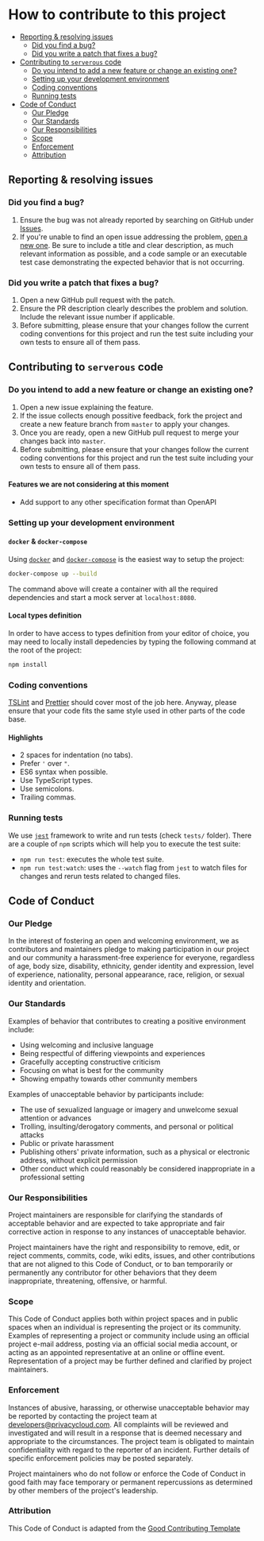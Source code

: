 # How to contribute to this project

<!-- TOC depthFrom:2 depthTo:3 -->

- [Reporting & resolving issues](#reporting--resolving-issues)
  - [Did you find a bug?](#did-you-find-a-bug)
  - [Did you write a patch that fixes a bug?](#did-you-write-a-patch-that-fixes-a-bug)
- [Contributing to `serverous` code](#contributing-to-serverous-code)
  - [Do you intend to add a new feature or change an existing one?](#do-you-intend-to-add-a-new-feature-or-change-an-existing-one)
  - [Setting up your development environment](#setting-up-your-development-environment)
  - [Coding conventions](#coding-conventions)
  - [Running tests](#running-tests)
- [Code of Conduct](#code-of-conduct)
  - [Our Pledge](#our-pledge)
  - [Our Standards](#our-standards)
  - [Our Responsibilities](#our-responsibilities)
  - [Scope](#scope)
  - [Enforcement](#enforcement)
  - [Attribution](#attribution)

<!-- /TOC -->

## Reporting & resolving issues

### Did you find a bug?

1. Ensure the bug was not already reported by searching on GitHub under [Issues](https://github.com/privacycloud/serverous/issues).
1. If you're unable to find an open issue addressing the problem, [open a new one](https://github.com/privacycloud/serverous/issues/new). Be sure to include a title and clear description, as much relevant information as possible, and a code sample or an executable test case demonstrating the expected behavior that is not occurring.

### Did you write a patch that fixes a bug?

1. Open a new GitHub pull request with the patch.
1. Ensure the PR description clearly describes the problem and solution. Include the relevant issue number if applicable.
1. Before submitting, please ensure that your changes follow the current coding conventions for this project and run the test suite including your own tests to ensure all of them pass.

## Contributing to `serverous` code

### Do you intend to add a new feature or change an existing one?

1. Open a new issue explaining the feature.
1. If the issue collects enough possitive feedback, fork the project and create a new feature branch from `master` to apply your changes.
1. Once you are ready, open a new GitHub pull request to merge your changes back into `master`.
1. Before submitting, please ensure that your changes follow the current coding conventions for this project and run the test suite including your own tests to ensure all of them pass.

#### Features we are not considering at this moment

- Add support to any other specification format than OpenAPI

### Setting up your development environment

#### `docker` & `docker-compose`

Using [`docker`](https://docker.com) and [`docker-compose`](https://docs.docker.com/compose/) is the easiest way to setup the project:

```sh
docker-compose up --build
```

The command above will create a container with all the required dependencies and start a mock server at `localhost:8080`.

#### Local types definition

In order to have access to types definition from your editor of choice, you may need to locally install depedencies by typing the following command at the root of the project:

```sh
npm install
```

### Coding conventions

[TSLint](https://palantir.github.io/tslint/) and [Prettier](https://prettier.io/) should cover most of the job here. Anyway, please ensure that your code fits the same style used in other parts of the code base.

#### Highlights

- 2 spaces for indentation (no tabs).
- Prefer `'` over `"`.
- ES6 syntax when possible.
- Use TypeScript types.
- Use semicolons.
- Trailing commas.

### Running tests

We use [`jest`](https://facebook.github.io/jest/) framework to write and run tests (check `tests/` folder). There are a couple of `npm` scripts which will help you to execute the test suite:

- `npm run test`: executes the whole test suite.
- `npm run test:watch`: uses the `--watch` flag from `jest` to watch files for changes and rerun tests related to changed files.

## Code of Conduct

### Our Pledge

In the interest of fostering an open and welcoming environment, we as contributors and maintainers pledge to making participation in our project and our community a harassment-free experience for everyone, regardless of age, body size, disability, ethnicity, gender identity and expression, level of experience, nationality, personal appearance, race, religion, or sexual identity and orientation.

### Our Standards

Examples of behavior that contributes to creating a positive environment include:

- Using welcoming and inclusive language
- Being respectful of differing viewpoints and experiences
- Gracefully accepting constructive criticism
- Focusing on what is best for the community
- Showing empathy towards other community members

Examples of unacceptable behavior by participants include:

- The use of sexualized language or imagery and unwelcome sexual attention or advances
- Trolling, insulting/derogatory comments, and personal or political attacks
- Public or private harassment
- Publishing others' private information, such as a physical or electronic address, without explicit permission
- Other conduct which could reasonably be considered inappropriate in a professional setting

### Our Responsibilities

Project maintainers are responsible for clarifying the standards of acceptable behavior and are expected to take appropriate and fair corrective action in response to any instances of unacceptable behavior.

Project maintainers have the right and responsibility to remove, edit, or reject comments, commits, code, wiki edits, issues, and other contributions that are not aligned to this Code of Conduct, or to ban temporarily or permanently any contributor for other behaviors that they deem inappropriate, threatening, offensive, or harmful.

### Scope

This Code of Conduct applies both within project spaces and in public spaces when an individual is representing the project or its community. Examples of representing a project or community include using an official project e-mail address, posting via an official social media account, or acting as an appointed representative at an online or offline event. Representation of a project may be further defined and clarified by project maintainers.

### Enforcement

Instances of abusive, harassing, or otherwise unacceptable behavior may be reported by contacting the project team at developers@privacycloud.com. All complaints will be reviewed and investigated and will result in a response that is deemed necessary and appropriate to the circumstances. The project team is obligated to maintain confidentiality with regard to the reporter of an incident. Further details of specific enforcement policies may be posted separately.

Project maintainers who do not follow or enforce the Code of Conduct in good faith may face temporary or permanent repercussions as determined by other members of the project's leadership.

### Attribution

This Code of Conduct is adapted from the [Good Contributing Template](https://gist.github.com/PurpleBooth/b24679402957c63ec426)
